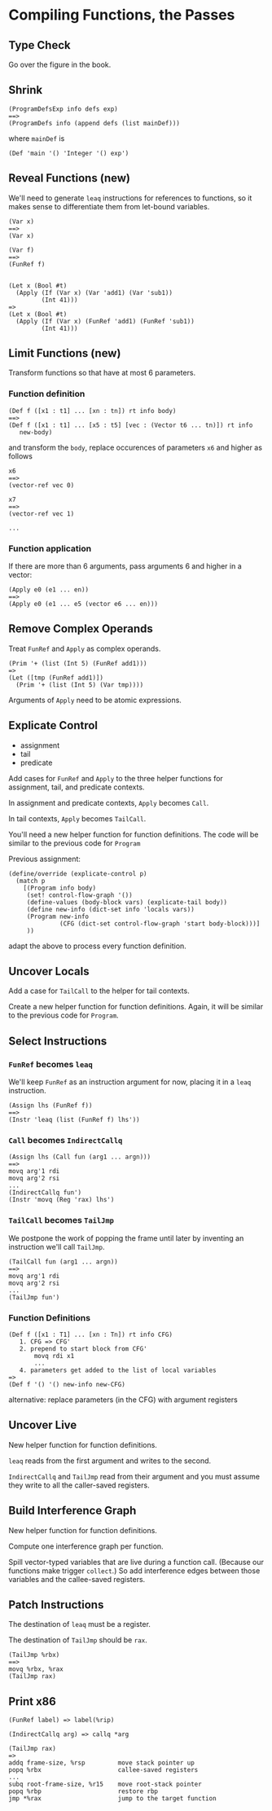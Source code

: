 # Compiling Functions, the Passes

## Type Check

Go over the figure in the book.

## Shrink

    (ProgramDefsExp info defs exp)
    ==>
    (ProgramDefs info (append defs (list mainDef)))
    
where `mainDef` is

    (Def 'main '() 'Integer '() exp')

## Reveal Functions (new)

We'll need to generate `leaq` instructions for references to
functions, so it makes sense to differentiate them from let-bound
variables.

    (Var x)
    ==>
    (Var x)

    (Var f)
    ==>
    (FunRef f)


    (Let x (Bool #t)
      (Apply (If (Var x) (Var 'add1) (Var 'sub1)) 
             (Int 41)))
    => 
    (Let x (Bool #t)
      (Apply (If (Var x) (FunRef 'add1) (FunRef 'sub1)) 
             (Int 41)))


## Limit Functions (new)

Transform functions so that have at most 6 parameters.

### Function definition

    (Def f ([x1 : t1] ... [xn : tn]) rt info body)
    ==>
    (Def f ([x1 : t1] ... [x5 : t5] [vec : (Vector t6 ... tn)]) rt info
       new-body)

and transform the `body`, replace occurences of parameters `x6` and
higher as follows

    x6
    ==>
    (vector-ref vec 0)
    
    x7
    ==>
    (vector-ref vec 1)

    ...

### Function application

If there are more than 6 arguments, pass arguments 6 and higher in a
vector:

    (Apply e0 (e1 ... en))
    ==>
    (Apply e0 (e1 ... e5 (vector e6 ... en)))


## Remove Complex Operands

Treat `FunRef` and `Apply` as complex operands.

    (Prim '+ (list (Int 5) (FunRef add1)))
    =>
    (Let ([tmp (FunRef add1)])
      (Prim '+ (list (Int 5) (Var tmp))))

Arguments of `Apply` need to be atomic expressions.


## Explicate Control

* assignment
* tail
* predicate

Add cases for `FunRef` and `Apply` to the three helper functions
for assignment, tail, and predicate contexts.

In assignment and predicate contexts, `Apply` becomes `Call`.

In tail contexts, `Apply` becomes `TailCall`.

You'll need a new helper function for function definitions.
The code will be similar to the previous code for `Program`

Previous assignment:

    (define/override (explicate-control p)
      (match p
        [(Program info body)
         (set! control-flow-graph '())
         (define-values (body-block vars) (explicate-tail body))
         (define new-info (dict-set info 'locals vars))
         (Program new-info
                  (CFG (dict-set control-flow-graph 'start body-block)))]
         ))

adapt the above to process every function definition.


## Uncover Locals

Add a case for `TailCall` to the helper for tail contexts.

Create a new helper function for function definitions.
Again, it will be similar to the previous code for `Program`.


## Select Instructions

### `FunRef` becomes `leaq`

We'll keep `FunRef` as an instruction argument for now,
placing it in a `leaq` instruction.

    (Assign lhs (FunRef f))
    ==>
    (Instr 'leaq (list (FunRef f) lhs'))

### `Call` becomes `IndirectCallq`

    (Assign lhs (Call fun (arg1 ... argn)))
    ==>
    movq arg'1 rdi
    movq arg'2 rsi
    ...
    (IndirectCallq fun')
    (Instr 'movq (Reg 'rax) lhs')

### `TailCall` becomes `TailJmp`

We postpone the work of popping the frame until later by inventing an
instruction we'll call `TailJmp`.

    (TailCall fun (arg1 ... argn))
    ==>
    movq arg'1 rdi
    movq arg'2 rsi
    ...
    (TailJmp fun')

### Function Definitions

    (Def f ([x1 : T1] ... [xn : Tn]) rt info CFG)
       1. CFG => CFG'
       2. prepend to start block from CFG'
           movq rdi x1
           ...
       4. parameters get added to the list of local variables
    =>
    (Def f '() '() new-info new-CFG)

alternative:
  replace parameters (in the CFG) with argument registers


## Uncover Live

New helper function for function definitions.

`leaq` reads from the first argument and writes to the second.

`IndirectCallq` and `TailJmp` read from their argument and you must
assume they write to all the caller-saved registers.

## Build Interference Graph

New helper function for function definitions.

Compute one interference graph per function.

Spill vector-typed variables that are live during a function call.
(Because our functions make trigger `collect`.) So add interference
edges between those variables and the callee-saved registers.

## Patch Instructions

The destination of `leaq` must be a register.

The destination of `TailJmp` should be `rax`.

    (TailJmp %rbx)
    ==>
    movq %rbx, %rax
    (TailJmp rax)

## Print x86


    (FunRef label) => label(%rip)

    (IndirectCallq arg) => callq *arg
    
    (TailJmp rax)
    =>
    addq frame-size, %rsp         move stack pointer up
    popq %rbx                     callee-saved registers
    ...
    subq root-frame-size, %r15    move root-stack pointer
    popq %rbp                     restore rbp
    jmp *%rax                     jump to the target function
    
